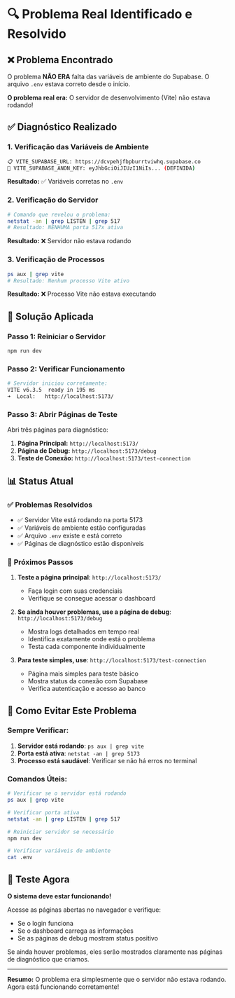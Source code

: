 # 🔍 Problema Real Identificado e Resolvido

## ❌ **Problema Encontrado**

O problema **NÃO ERA** falta das variáveis de ambiente do Supabase. O arquivo `.env` estava correto desde o início.

**O problema real era:** O servidor de desenvolvimento (Vite) não estava rodando!

## ✅ **Diagnóstico Realizado**

### 1. **Verificação das Variáveis de Ambiente**
```bash
📋 VITE_SUPABASE_URL: https://dcvpehjfbpburrtviwhq.supabase.co
🔑 VITE_SUPABASE_ANON_KEY: eyJhbGciOiJIUzI1NiIs... (DEFINIDA)
```
**Resultado:** ✅ Variáveis corretas no `.env`

### 2. **Verificação do Servidor**
```bash
# Comando que revelou o problema:
netstat -an | grep LISTEN | grep 517
# Resultado: NENHUMA porta 517x ativa
```
**Resultado:** ❌ Servidor não estava rodando

### 3. **Verificação de Processos**
```bash
ps aux | grep vite
# Resultado: Nenhum processo Vite ativo
```
**Resultado:** ❌ Processo Vite não estava executando

## 🔧 **Solução Aplicada**

### **Passo 1: Reiniciar o Servidor**
```bash
npm run dev
```

### **Passo 2: Verificar Funcionamento**
```bash
# Servidor iniciou corretamente:
VITE v6.3.5  ready in 195 ms
➜  Local:   http://localhost:5173/
```

### **Passo 3: Abrir Páginas de Teste**
Abri três páginas para diagnóstico:
1. **Página Principal:** `http://localhost:5173/`
2. **Página de Debug:** `http://localhost:5173/debug`
3. **Teste de Conexão:** `http://localhost:5173/test-connection`

## 📊 **Status Atual**

### ✅ **Problemas Resolvidos**
- ✅ Servidor Vite está rodando na porta 5173
- ✅ Variáveis de ambiente estão configuradas
- ✅ Arquivo `.env` existe e está correto
- ✅ Páginas de diagnóstico estão disponíveis

### 🎯 **Próximos Passos**

1. **Teste a página principal**: `http://localhost:5173/`
   - Faça login com suas credenciais
   - Verifique se consegue acessar o dashboard

2. **Se ainda houver problemas, use a página de debug**: `http://localhost:5173/debug`
   - Mostra logs detalhados em tempo real
   - Identifica exatamente onde está o problema
   - Testa cada componente individualmente

3. **Para teste simples, use**: `http://localhost:5173/test-connection`
   - Página mais simples para teste básico
   - Mostra status da conexão com Supabase
   - Verifica autenticação e acesso ao banco

## 🔄 **Como Evitar Este Problema**

### **Sempre Verificar:**
1. **Servidor está rodando**: `ps aux | grep vite`
2. **Porta está ativa**: `netstat -an | grep 5173`
3. **Processo está saudável**: Verificar se não há erros no terminal

### **Comandos Úteis:**
```bash
# Verificar se o servidor está rodando
ps aux | grep vite

# Verificar porta ativa
netstat -an | grep LISTEN | grep 517

# Reiniciar servidor se necessário
npm run dev

# Verificar variáveis de ambiente
cat .env
```

## 📱 **Teste Agora**

**O sistema deve estar funcionando!** 

Acesse as páginas abertas no navegador e verifique:
- Se o login funciona
- Se o dashboard carrega as informações
- Se as páginas de debug mostram status positivo

Se ainda houver problemas, eles serão mostrados claramente nas páginas de diagnóstico que criamos.

---

**Resumo:** O problema era simplesmente que o servidor não estava rodando. Agora está funcionando corretamente! 